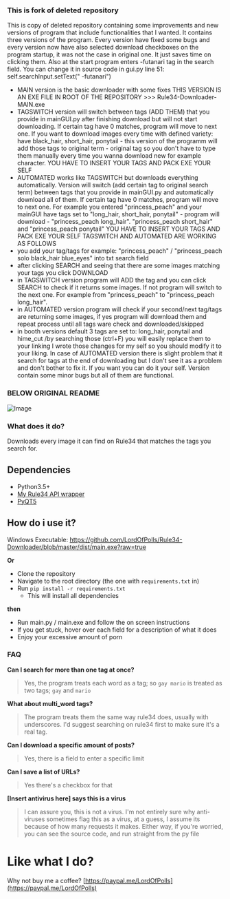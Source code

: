 ### This is fork of deleted repository
This is copy of deleted repository containing some improvements and new versions of program that include functionalities that I wanted. It contains three versions of the program. Every version have fixed some bugs and every version now have also selected download checkboxes on the program startup, it was not the case in original one. It just saves time on clicking them. Also at the start program enters -futanari tag in the search field. You can change it in source code in gui.py line 51: self.searchInput.setText(" -futanari")
- MAIN version is the basic downloader with some fixes THIS VERSION IS AN EXE FILE IN ROOT OF THE REPOSITORY >>>  Rule34-Downloader-MAIN.exe
- TAGSWITCH version will switch between tags (ADD THEM) that you provide in mainGUI.py after finishing download but will not start downloading. If certain tag have 0 matches, program will move to next one. If you want to download images every time with defined variety: have black_hair, short_hair, ponytail - this version of the programm will add those tags to original term - original tag so you don't have to type them manually every time you wanna download new for example character. YOU HAVE TO INSERT YOUR TAGS AND PACK EXE YOUR SELF
- AUTOMATED works like TAGSWITCH but downloads everything automatically. Version will switch (add certain tag to original search term) between tags that you provide in mainGUI.py and automatically download all of them. If certain tag have 0 matches, program will move to next one. For example you entered "princess_peach" and your mainGUI have tags set to "long_hair, short_hair, ponytail" - program will download - "princess_peach long_hair". "princess_peach short_hair" and "princess_peach ponytail" YOU HAVE TO INSERT YOUR TAGS AND PACK EXE YOUR SELF
TAGSWITCH AND AUTOMATED ARE WORKING AS FOLLOWS
- you add your tag/tags for example: "princess_peach" / "princess_peach solo black_hair blue_eyes" into txt search field
- after clicking SEARCH and seeing that there are some images matching your tags you click DOWNLOAD
- in TAGSWITCH version program will ADD the tag and you can click SEARCH to check if it returns some images. If not program will switch to the next one. For example from "princess_peach" to "princess_peach long_hair".
- in AUTOMATED version program will check if your second/next tag/tags are returning some images, if yes program  will download them and repeat process until all tags ware check and downloaded/skipped
- in booth versions default 3 tags  are set to: long_hair, ponytail and hime_cut /by searching those (ctrl+F) you will easily replace them to your linking
I wrote those changes for my self so you should modify it to your liking. In case of AUTOMATED version there is slight problem that it search for tags at the end of downloading but I don't see it as a problem and don't bother to fix it. If you want you can do it your self. Version contain some minor bugs but all of them are functional.

### BELOW ORIGINAL README

![Image](https://i.imgur.com/bGs9kps.png)

### What does it do?
Downloads every image it can find on Rule34 that matches the tags you search for. 

## Dependencies
- Python3.5+
- [My Rule34 API wrapper](https://github.com/LordOfPolls/Rule34-API-Wrapper)
- [PyQT5](https://github.com/pyqt/python-qt5)

## How do i use it?

Windows Executable: https://github.com/LordOfPolls/Rule34-Downloader/blob/master/dist/main.exe?raw=true

**Or**

- Clone the repository
- Navigate to the root directory (the one with ``requirements.txt`` in)
- Run ``pip install -r requirements.txt``
  - This will install all dependencies
  
**then**

- Run main.py / main.exe and follow the on screen instructions
- If you get stuck, hover over each field for a description of what it does
- Enjoy your excessive amount of porn

### FAQ

**Can I search for more than one tag at once?**

>Yes, the program treats each word as a tag; so ``gay mario`` is
> treated as two tags; ``gay`` and ``mario``

**What about multi_word tags?** 

>The program treats them the same way rule34 does, usually with
>underscores. I'd suggest searching on rule34 first to make sure it's a
>real tag. 

**Can I download a specific amount of posts?**

> Yes, there is a field to enter a specific limit

**Can I save a list of URLs?**

>Yes there's a checkbox for that

**[Insert antivirus here] says this is a virus**

> I can assure you, this is not a virus. I'm not entirely sure why anti-viruses sometimes flag this as a virus,
> at a guess, I assume its because of how many requests it makes. Either way, if you're worried, you can see the source
> code, and run straight from the py file
# Like what I do?

Why not buy me a coffee? [https://paypal.me/LordOfPolls](https://paypal.me/LordOfPolls)

